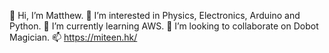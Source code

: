 👋 Hi, I’m Matthew.
👀 I’m interested in Physics, Electronics, Arduino and Python.
🌱 I’m currently learning AWS.
💞️ I’m looking to collaborate on Dobot Magician.
📫 https://miteen.hk/
